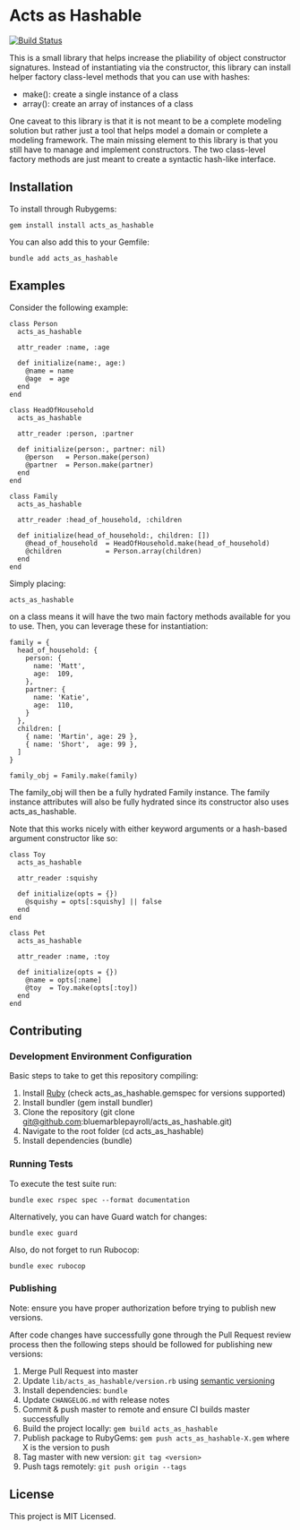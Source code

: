# Acts as Hashable

[![Build Status](https://travis-ci.org/bluemarblepayroll/acts_as_hashable.svg?branch=master)](https://travis-ci.org/bluemarblepayroll/acts_as_hashable)

This is a small library that helps increase the pliability of object constructor signatures.
Instead of instantiating via the constructor, this library can install helper factory
class-level methods that you can use with hashes:

* make(): create a single instance of a class
* array(): create an array of instances of a class

One caveat to this library is that it is not meant to be a complete modeling solution but rather
just a tool that helps model a domain or complete a modeling framework.
The main missing element to this library is that you still have to manage and implement constructors.
The two class-level factory methods are just meant to create a syntactic hash-like interface.

## Installation

To install through Rubygems:

````
gem install install acts_as_hashable
````

You can also add this to your Gemfile:

````
bundle add acts_as_hashable
````

## Examples

Consider the following example:

````
class Person
  acts_as_hashable

  attr_reader :name, :age

  def initialize(name:, age:)
    @name = name
    @age  = age
  end
end

class HeadOfHousehold
  acts_as_hashable

  attr_reader :person, :partner

  def initialize(person:, partner: nil)
    @person   = Person.make(person)
    @partner  = Person.make(partner)
  end
end

class Family
  acts_as_hashable

  attr_reader :head_of_household, :children

  def initialize(head_of_household:, children: [])
    @head_of_household  = HeadOfHousehold.make(head_of_household)
    @children           = Person.array(children)
  end
end
````

Simply placing:

````
acts_as_hashable
````

on a class means it will have the two main factory methods available for you to use.  Then,
you can leverage these for instantiation:

````
family = {
  head_of_household: {
    person: {
      name: 'Matt',
      age:  109,
    },
    partner: {
      name: 'Katie',
      age:  110,
    }
  },
  children: [
    { name: 'Martin', age: 29 },
    { name: 'Short',  age: 99 },
  ]
}

family_obj = Family.make(family)
````

The family_obj will then be a fully hydrated Family instance.  The family instance
attributes will also be fully hydrated since its constructor also uses acts_as_hashable.

Note that this works nicely with either keyword arguments or a hash-based argument constructor like so:

````
class Toy
  acts_as_hashable

  attr_reader :squishy

  def initialize(opts = {})
    @squishy = opts[:squishy] || false
  end
end

class Pet
  acts_as_hashable

  attr_reader :name, :toy

  def initialize(opts = {})
    @name = opts[:name]
    @toy  = Toy.make(opts[:toy])
  end
end
````

## Contributing

### Development Environment Configuration

Basic steps to take to get this repository compiling:

1. Install [Ruby](https://www.ruby-lang.org/en/documentation/installation/) (check acts_as_hashable.gemspec for versions supported)
2. Install bundler (gem install bundler)
3. Clone the repository (git clone git@github.com:bluemarblepayroll/acts_as_hashable.git)
4. Navigate to the root folder (cd acts_as_hashable)
5. Install dependencies (bundle)

### Running Tests

To execute the test suite run:

````
bundle exec rspec spec --format documentation
````

Alternatively, you can have Guard watch for changes:

````
bundle exec guard
````

Also, do not forget to run Rubocop:

````
bundle exec rubocop
````

### Publishing

Note: ensure you have proper authorization before trying to publish new versions.

After code changes have successfully gone through the Pull Request review process then the following steps should be followed for publishing new versions:

1. Merge Pull Request into master
2. Update ```lib/acts_as_hashable/version.rb``` using [semantic versioning](https://semver.org/)
3. Install dependencies: ```bundle```
4. Update ```CHANGELOG.md``` with release notes
5. Commit & push master to remote and ensure CI builds master successfully
6. Build the project locally: `gem build acts_as_hashable`
7. Publish package to RubyGems: `gem push acts_as_hashable-X.gem` where X is the version to push
8. Tag master with new version: `git tag <version>`
9. Push tags remotely: `git push origin --tags`

## License

This project is MIT Licensed.
